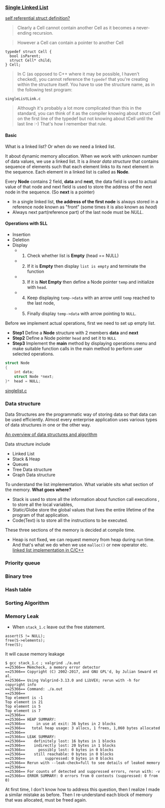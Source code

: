 ### [Single Linked List](http://btechsmartclass.com/DS/U1_T10.html)
[self referential struct definition?](https://stackoverflow.com/a/588631)

> Clearly a Cell cannot contain another Cell as it becomes a never-ending recursion.

> However a Cell can contain a pointer to another Cell
```
typedef struct Cell {
  bool isParent;
  struct Cell* child;
} Cell;
```


> In C (as opposed to C++ where it may be possible, I haven't checked), you cannot reference the `typedef` that you're creating within the structure itself. You have to use the structure name, as in the following test program:

`singleListLink.c`


> Although it's probably a lot more complicated than this in the standard, you can think of it as the compiler knowing about struct Cell on the first line of the typedef but not knowing about tCell until the last line :-) That's how I remember that rule.


#### Basic

What is a linked list? Or when do we need a linked list.

It about dynamic memory allocation. When we work with unknown number of data values, we use a linked list. It is a *linear data structure* that contains sequence of elements such that each element links to its next element in the sequence. Each element in a linked list is called as **Node**.

Every **Node** contains 2 field, **data** and **next**, the data field is used to actual value of that node and next field is used to store the address of the next node in the sequence. (So **next** is a pointer)

* In a single linked list, **the address of the first node** is always stored
in a reference node known as "front" (some times it is also known as *head*)
* Always next part(reference part) of the last node must be *NULL*.

#### Operations with SLL

* Insertion
* Deletion
* Display
    * 1. Check whether list is **Empty** (head == NULL)
    * 2. If it is **Empty** then display `list is empty` and terminate the function
    * 3. If it is **Not Empty** then define a Node pointer `temp` and initialize with `head`.
    * 4. Keep displaying `temp->data` with an arrow until `temp` reached to the last node,
    * 5. Finally display `temp->data` with arrow pointing to `NULL`.

Before we implement actual operations, first we need to set up empty list.
* **Step1** Define a **Node** structure with 2 members **data** and **next**
* **Step2** Define a Node pointer `head` and set it to `NULL`
* **Step3** Implement the **main** method by displaying operations menu
and make suitable function calls in the main method to perform user selected
operations.
```C
struct Node
{
    int data;
    struct Node *next;
}*  head = NULL;
```

[singlelist.c](https://stackoverflow.com/a/588729/7583919)

### Data structure
Data Structures are the programmatic way of storing data so that data can be used efficiently. Almost every enterprise application uses various types of data structures in one or the other way.

[An overview of data structures and algorithm](https://www.tutorialspoint.com/data_structures_algorithms/)

Data structure include
* Linked List
* Stack & Heap
* Queues
* Tree Data structure
* Graph Data structure

To understand the list implementation. What variable sits what section of the memory. **What goes where?**
* Stack is used to store all the information about function call executions , to store all the local variables,
* Static/Globe store the global values that lives the entire lifetime of the program of that application.
* Code(Text) is to store all the instructions to be executed.

These three sections of the memory is decided at compile time.

* Heap is not fixed, we can request memory from heap during run time. And that's what we do when we use `malloc()` or new operator etc.
[linked list implementation in C/C++](https://m.youtube.com/watch?v=vcQIFT79_50)


### Priority queue
### Binary tree
### Hash table
### Sorting Algorithm
### Memory Leak
* When `stack_1.c`  leave out the free statement.
```
assert(S != NULL);
free(S->elements);
free(S);
```
It will cause memory leakage
```
$ gcc stack_1.c ; valgrind ./a.out
==25366== Memcheck, a memory error detector
==25366== Copyright (C) 2002-2017, and GNU GPL'd, by Julian Seward et al.
==25366== Using Valgrind-3.13.0 and LibVEX; rerun with -h for copyright info
==25366== Command: ./a.out
==25366==
Top element is -1
Top element is 21
Top element is 5
Top element is 7
==25366==
==25366== HEAP SUMMARY:
==25366==     in use at exit: 36 bytes in 2 blocks
==25366==   total heap usage: 3 allocs, 1 frees, 1,060 bytes allocated
==25366==
==25366== LEAK SUMMARY:
==25366==    definitely lost: 16 bytes in 1 blocks
==25366==    indirectly lost: 20 bytes in 1 blocks
==25366==      possibly lost: 0 bytes in 0 blocks
==25366==    still reachable: 0 bytes in 0 blocks
==25366==         suppressed: 0 bytes in 0 blocks
==25366== Rerun with --leak-check=full to see details of leaked memory
==25366==
==25366== For counts of detected and suppressed errors, rerun with: -v
==25366== ERROR SUMMARY: 0 errors from 0 contexts (suppressed: 0 from 0)
```
At first time, I don't know how to address this question, then I realize I made a similar mistake as before. Then I re-understand each block of memory that was allocated, must be freed again. 
